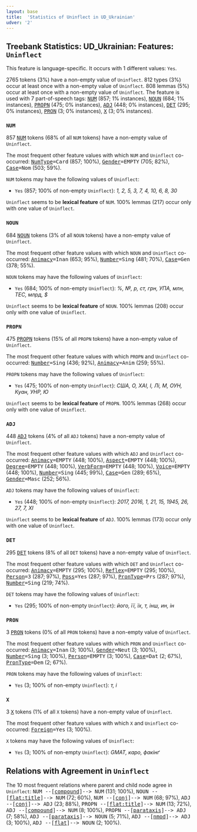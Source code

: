 ```yaml
---
layout: base
title:  'Statistics of Uninflect in UD_Ukrainian'
udver: '2'
---
```


## Treebank Statistics: UD_Ukrainian: Features: `Uninflect`

This feature is language-specific.
It occurs with 1 different values: `Yes`.

2765 tokens (3%) have a non-empty value of `Uninflect`.
812 types (3%) occur at least once with a non-empty value of `Uninflect`.
808 lemmas (5%) occur at least once with a non-empty value of `Uninflect`.
The feature is used with 7 part-of-speech tags: <tt><a href="uk-pos-NUM.html">NUM</a></tt> (857; 1% instances), <tt><a href="uk-pos-NOUN.html">NOUN</a></tt> (684; 1% instances), <tt><a href="uk-pos-PROPN.html">PROPN</a></tt> (475; 0% instances), <tt><a href="uk-pos-ADJ.html">ADJ</a></tt> (448; 0% instances), <tt><a href="uk-pos-DET.html">DET</a></tt> (295; 0% instances), <tt><a href="uk-pos-PRON.html">PRON</a></tt> (3; 0% instances), <tt><a href="uk-pos-X.html">X</a></tt> (3; 0% instances).

### `NUM`

857 <tt><a href="uk-pos-NUM.html">NUM</a></tt> tokens (68% of all `NUM` tokens) have a non-empty value of `Uninflect`.

The most frequent other feature values with which `NUM` and `Uninflect` co-occurred: <tt><a href="uk-feat-NumType.html">NumType</a></tt><tt>=Card</tt> (857; 100%), <tt><a href="uk-feat-Gender.html">Gender</a></tt><tt>=EMPTY</tt> (705; 82%), <tt><a href="uk-feat-Case.html">Case</a></tt><tt>=Nom</tt> (503; 59%).

`NUM` tokens may have the following values of `Uninflect`:

* `Yes` (857; 100% of non-empty `Uninflect`): <em>1, 2, 5, 3, 7, 4, 10, 6, 8, 30</em>

`Uninflect` seems to be **lexical feature** of `NUM`. 100% lemmas (217) occur only with one value of `Uninflect`.

### `NOUN`

684 <tt><a href="uk-pos-NOUN.html">NOUN</a></tt> tokens (3% of all `NOUN` tokens) have a non-empty value of `Uninflect`.

The most frequent other feature values with which `NOUN` and `Uninflect` co-occurred: <tt><a href="uk-feat-Animacy.html">Animacy</a></tt><tt>=Inan</tt> (653; 95%), <tt><a href="uk-feat-Number.html">Number</a></tt><tt>=Sing</tt> (481; 70%), <tt><a href="uk-feat-Case.html">Case</a></tt><tt>=Gen</tt> (378; 55%).

`NOUN` tokens may have the following values of `Uninflect`:

* `Yes` (684; 100% of non-empty `Uninflect`): <em>%, №, р, ст, грн, УПА, млн, ТЕС, млрд, $</em>

`Uninflect` seems to be **lexical feature** of `NOUN`. 100% lemmas (208) occur only with one value of `Uninflect`.

### `PROPN`

475 <tt><a href="uk-pos-PROPN.html">PROPN</a></tt> tokens (15% of all `PROPN` tokens) have a non-empty value of `Uninflect`.

The most frequent other feature values with which `PROPN` and `Uninflect` co-occurred: <tt><a href="uk-feat-Number.html">Number</a></tt><tt>=Sing</tt> (436; 92%), <tt><a href="uk-feat-Animacy.html">Animacy</a></tt><tt>=Anim</tt> (259; 55%).

`PROPN` tokens may have the following values of `Uninflect`:

* `Yes` (475; 100% of non-empty `Uninflect`): <em>США, О, ХАІ, І, Лі, М, ОУН, Куан, УНР, Ю</em>

`Uninflect` seems to be **lexical feature** of `PROPN`. 100% lemmas (268) occur only with one value of `Uninflect`.

### `ADJ`

448 <tt><a href="uk-pos-ADJ.html">ADJ</a></tt> tokens (4% of all `ADJ` tokens) have a non-empty value of `Uninflect`.

The most frequent other feature values with which `ADJ` and `Uninflect` co-occurred: <tt><a href="uk-feat-Animacy.html">Animacy</a></tt><tt>=EMPTY</tt> (448; 100%), <tt><a href="uk-feat-Aspect.html">Aspect</a></tt><tt>=EMPTY</tt> (448; 100%), <tt><a href="uk-feat-Degree.html">Degree</a></tt><tt>=EMPTY</tt> (448; 100%), <tt><a href="uk-feat-VerbForm.html">VerbForm</a></tt><tt>=EMPTY</tt> (448; 100%), <tt><a href="uk-feat-Voice.html">Voice</a></tt><tt>=EMPTY</tt> (448; 100%), <tt><a href="uk-feat-Number.html">Number</a></tt><tt>=Sing</tt> (445; 99%), <tt><a href="uk-feat-Case.html">Case</a></tt><tt>=Gen</tt> (289; 65%), <tt><a href="uk-feat-Gender.html">Gender</a></tt><tt>=Masc</tt> (252; 56%).

`ADJ` tokens may have the following values of `Uninflect`:

* `Yes` (448; 100% of non-empty `Uninflect`): <em>2017, 2016, 1, 21, 15, 1945, 26, 27, 7, XI</em>

`Uninflect` seems to be **lexical feature** of `ADJ`. 100% lemmas (173) occur only with one value of `Uninflect`.

### `DET`

295 <tt><a href="uk-pos-DET.html">DET</a></tt> tokens (8% of all `DET` tokens) have a non-empty value of `Uninflect`.

The most frequent other feature values with which `DET` and `Uninflect` co-occurred: <tt><a href="uk-feat-Animacy.html">Animacy</a></tt><tt>=EMPTY</tt> (295; 100%), <tt><a href="uk-feat-Reflex.html">Reflex</a></tt><tt>=EMPTY</tt> (295; 100%), <tt><a href="uk-feat-Person.html">Person</a></tt><tt>=3</tt> (287; 97%), <tt><a href="uk-feat-Poss.html">Poss</a></tt><tt>=Yes</tt> (287; 97%), <tt><a href="uk-feat-PronType.html">PronType</a></tt><tt>=Prs</tt> (287; 97%), <tt><a href="uk-feat-Number.html">Number</a></tt><tt>=Sing</tt> (219; 74%).

`DET` tokens may have the following values of `Uninflect`:

* `Yes` (295; 100% of non-empty `Uninflect`): <em>його, її, їх, т, інш, ин, ін</em>

### `PRON`

3 <tt><a href="uk-pos-PRON.html">PRON</a></tt> tokens (0% of all `PRON` tokens) have a non-empty value of `Uninflect`.

The most frequent other feature values with which `PRON` and `Uninflect` co-occurred: <tt><a href="uk-feat-Animacy.html">Animacy</a></tt><tt>=Inan</tt> (3; 100%), <tt><a href="uk-feat-Gender.html">Gender</a></tt><tt>=Neut</tt> (3; 100%), <tt><a href="uk-feat-Number.html">Number</a></tt><tt>=Sing</tt> (3; 100%), <tt><a href="uk-feat-Person.html">Person</a></tt><tt>=EMPTY</tt> (3; 100%), <tt><a href="uk-feat-Case.html">Case</a></tt><tt>=Dat</tt> (2; 67%), <tt><a href="uk-feat-PronType.html">PronType</a></tt><tt>=Dem</tt> (2; 67%).

`PRON` tokens may have the following values of `Uninflect`:

* `Yes` (3; 100% of non-empty `Uninflect`): <em>т, і</em>

### `X`

3 <tt><a href="uk-pos-X.html">X</a></tt> tokens (1% of all `X` tokens) have a non-empty value of `Uninflect`.

The most frequent other feature values with which `X` and `Uninflect` co-occurred: <tt><a href="uk-feat-Foreign.html">Foreign</a></tt><tt>=Yes</tt> (3; 100%).

`X` tokens may have the following values of `Uninflect`:

* `Yes` (3; 100% of non-empty `Uninflect`): <em>GMAT, каро, факінґ</em>

## Relations with Agreement in `Uninflect`

The 10 most frequent relations where parent and child node agree in `Uninflect`:
<tt>NUM --[<tt><a href="uk-dep-compound.html">compound</a></tt>]--> NUM</tt> (131; 100%),
<tt>NOUN --[<tt><a href="uk-dep-flat-title.html">flat:title</a></tt>]--> NUM</tt> (72; 60%),
<tt>NUM --[<tt><a href="uk-dep-conj.html">conj</a></tt>]--> NUM</tt> (68; 97%),
<tt>ADJ --[<tt><a href="uk-dep-conj.html">conj</a></tt>]--> ADJ</tt> (23; 88%),
<tt>PROPN --[<tt><a href="uk-dep-flat-title.html">flat:title</a></tt>]--> NUM</tt> (13; 72%),
<tt>ADJ --[<tt><a href="uk-dep-compound.html">compound</a></tt>]--> NUM</tt> (8; 100%),
<tt>PROPN --[<tt><a href="uk-dep-parataxis.html">parataxis</a></tt>]--> ADJ</tt> (7; 58%),
<tt>ADJ --[<tt><a href="uk-dep-parataxis.html">parataxis</a></tt>]--> NOUN</tt> (5; 71%),
<tt>ADJ --[<tt><a href="uk-dep-nmod.html">nmod</a></tt>]--> ADJ</tt> (3; 100%),
<tt>ADJ --[<tt><a href="uk-dep-flat.html">flat</a></tt>]--> NOUN</tt> (2; 100%).

